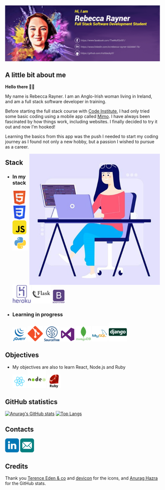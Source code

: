 ![banner](images/banner.png)

## A little bit about me 

**Hello there :wave::grinning:**

My name is Rebecca Rayner. I am an Anglo-Irish woman living in Ireland, and am a full stack software developer in training. 

Before starting the full stack course with [Code Institute](https://codeinstitute.net/), I had only tried some basic coding using a mobile app called [Mimo](https://getmimo.com/). I have always been fascinated by how things work, including websites. I finally decided to try it out and now I'm hooked!

Learning the basics from this app was the push I needed to start my coding journey as I found not only a new hobby, but a passion I wished to pursue as a career. 

<img align="right" alt="Female coder working at desk cartoon" src="images/female-coder-tiny.png" width="425" height="425" />

## Stack 

- ### **In my stack**
   <img height="45" width="45" src="https://github.com/edent/SuperTinyIcons/blob/master/images/svg/html5.svg" />  <img height="45" width="45" src="https://github.com/edent/SuperTinyIcons/blob/master/images/svg/css3.svg" />  <img height="45" width="45" src="https://github.com/edent/SuperTinyIcons/blob/master/images/svg/javascript.svg" /> <img height="50" width="50" src="https://github.com/edent/SuperTinyIcons/blob/master/images/svg/python.svg" /> <img height="60" width="60" src="https://github.com/devicons/devicon/blob/master/icons/heroku/heroku-original-wordmark.svg" />  <img height="60" width="60" src="https://github.com/devicons/devicon/blob/master/icons/flask/flask-original-wordmark.svg" /> <img height="45" width="45" src="https://github.com/devicons/devicon/blob/master/icons/bootstrap/bootstrap-plain-wordmark.svg" /> 



- ### **Learning in progress**         
   <img height="45" width="45" src="https://github.com/devicons/devicon/blob/master/icons/jquery/jquery-plain-wordmark.svg" />    <img height="50" width="50" src="https://github.com/devicons/devicon/blob/master/icons/git/git-original.svg" /> <img height="50" width="50" src="https://github.com/devicons/devicon/blob/master/icons/sourcetree/sourcetree-original-wordmark.svg" /> <img height="45" width="45" src="https://github.com/devicons/devicon/blob/master/icons/visualstudio/visualstudio-plain.svg" /> <img height="50" width="50" src="https://github.com/devicons/devicon/blob/master/icons/mongodb/mongodb-plain-wordmark.svg" />  <img height="50" width="50" src="https://github.com/devicons/devicon/blob/master/icons/mysql/mysql-original-wordmark.svg" />  <img height="60" width="60" src="https://github.com/devicons/devicon/blob/master/icons/django/django-original.svg" />


## Objectives
- My objectives are also to learn React, Node.js and Ruby       
   <img height="45" width="45" src="https://github.com/edent/SuperTinyIcons/blob/master/images/svg/react.svg" />  <img height="60" width="60" src="https://github.com/devicons/devicon/blob/master/icons/nodejs/nodejs-original-wordmark.svg" /> <img height="45" width="45" src="https://github.com/devicons/devicon/blob/master/icons/ruby/ruby-original-wordmark.svg" /> 


## GitHub statistics

<!-- ![Anurag's GitHub stats](https://github-readme-stats.vercel.app/api?username=lemocla&show_icons=true&theme=tokyonight&hide=prs) [![Top Langs](https://github-readme-stats.vercel.app/api/top-langs/?username=lemocla&layout=compact&theme=tokyonight)](https://github.com/anuraghazra/github-readme-stats) -->

[![Anurag's GitHub stats](https://github-readme-stats.vercel.app/api?username=Irishbecky91&show_icons=true&theme=tokyonight&hide=prs)](https://github.com/anuraghazra/github-readme-stats) [![Top Langs](https://github-readme-stats.vercel.app/api/top-langs/?username=Irishbecky91&layout=compact&theme=tokyonight)](https://github.com/anuraghazra/github-readme-stats)

## Contacts

<div>
<a href="https://www.linkedin.com/in/rebecca-rayner-66044417b/"><img height="45" width="45" src="https://github.com/edent/SuperTinyIcons/blob/master/images/svg/linkedin.svg" /></a> <a href="mailto:rebeccacains1991@hotmail.com"><img height="45" width="45" src="https://github.com/edent/SuperTinyIcons/blob/master/images/svg/email.svg" /></a>
 </div>

## Credits

Thank you [Terence Eden & co](https://github.com/edent/SuperTinyIcons) and [devicon](https://github.com/devicons) for the icons, and [Anurag Hazra](https://github.com/anuraghazra/github-readme-stats) for the GitHub stats.
